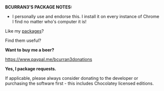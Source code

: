 **BCURRAN3'S PACKAGE NOTES:**

* I personally use and endorse this. I install it on every instance of Chrome I find no matter who's computer it is!

Like my [packages](https://chocolatey.org/profiles/bcurran3)? 

Find them useful?

**Want to buy me a beer?**

https://www.paypal.me/bcurran3donations

**Yes, I package requests.**

If applicable, please always consider donating to the developer or purchasing the software first - this includes Chocolatey licensed editions. 

